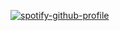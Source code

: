 
[![spotify-github-profile](https://spotify-github-profile.kittinanx.com/api/view?uid=312vprgbiy5vh2vocqkmqv6jjlli&cover_image=false&theme=default&show_offline=true&background_color=121212&interchange=false)](https://spotify-github-profile.kittinanx.com/api/view?uid=312vprgbiy5vh2vocqkmqv6jjlli&redirect=true)
